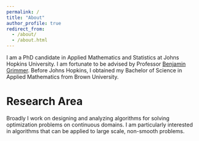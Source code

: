 ```yaml
---
permalink: /
title: "About"
author_profile: true
redirect_from: 
  - /about/
  - /about.html
---
```


I am a PhD candidate in Applied Mathematics and Statistics at Johns Hopkins University. I am fortunate to be advised by Professor [Benjamin Grimmer](https://www.ams.jhu.edu/~grimmer/). Before Johns Hopkins, I obtained my Bachelor of Science in Applied Mathematics from Brown University.

Research Area
======
Broadly I work on designing and analyzing algorithms for solving optimization problems on continuous domains. I am particularly interested in algorithms that can be applied to large scale, non-smooth problems.
